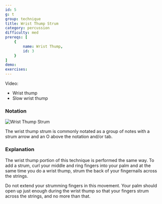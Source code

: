 ```yaml
---
id: 5
g: t
group: technique
title: Wrist Thump Strum
category: percussion
difficulty: med
prereqs: [
    {
        name: Wrist Thump,
        id: 3
    }
]
demo:
exercises:
---
```


Video:
- Wrist thump
- Slow wrist thump

### Notation

![Wrist Thump Strum]()

The wrist thump strum is commonly notated as a group of notes with a strum arrow and an O above the notation and/or tab.

### Explanation

The wrist thump portion of this technique is performed the same way. To add a strum, curl your middle and ring fingers into your palm and at the same time you do a wrist thump, strum the back of your fingernails across the strings.

Do not extend your strumming fingers in this movement. Your palm should open up just enough during the wrist thump so that your fingers strum across the strings, and no more than that.